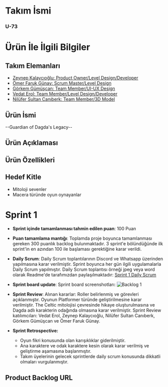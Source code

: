 # **Takım İsmi**

### **U-73**

# Ürün İle İlgili Bilgiler

## Takım Elemanları

- [Zeynep Kalaycıoğlu: Product Owner/Level Design/Developer](https://www.linkedin.com/in/zeynep-kalaycioglu/)
- [Ömer Faruk Günay: Scrum Master/Level Design](https://www.linkedin.com/in/ofarukgunay/)
- [Görkem Gümüşcan: Team Member/UI-UX Design](https://www.linkedin.com/in/g%C3%B6rkem-g%C3%BCm%C3%BC%C5%9Fcan/)
- [Vedat Erol: Team Member/Level Design/Developer](https://www.linkedin.com/in/vedat-erol-eem/)
- [Nilüfer Sultan Canıberk: Team Member/3D Model](https://www.linkedin.com/in/nil%C3%BCfer-sultan-can%C4%B1berk-51450b213/)

## Ürün İsmi

--Guardian of Dagda's Legacy--

## Ürün Açıklaması


## Ürün Özellikleri


## Hedef Kitle

- Mitoloji sevenler
- Macera türünde oyun oynayanlar 


# Sprint 1

- **Sprint içinde tamamlanması tahmin edilen puan**: 100 Puan


- **Puan tamamlama mantığı**: Toplamda proje boyunca tamamlanması gereken 300 puanlık backlog bulunmaktadır. 3 sprint'e bölündüğünde ilk sprint'in en azından 100 ile başlaması gerektiğine karar verildi.


- **Daily Scrum**: Daily Scrum toplantılarının Discord ve Whatsapp üzerinden yapılmasına karar verilmiştir. Sprint boyunca her gün ilgili uygulamalarla Daily Scrum yapılmıştır. Daily Scrum toplantısı örneği jpeg veya word olarak Readme'de tarafımızdan paylaşılmaktadır: [Sprint 1 Daily Scrum](https://github.com/ofarukgunay/U-73/tree/main/WhatsApp%20Chat%20-%20U-73)


- **Sprint board update**: Sprint board screenshotları: 
![Backlog 1](https://cdn.discordapp.com/attachments/1114497042014797874/1120093934702571651/image.png)


- **Sprint Review**: 
Alınan kararlar: Roller belirlenmiş ve görevleri açıklanmıştır. Oyunun Platformer türünde geliştirilmesine karar verilmiştir. The Celtic mitolojisi çevresinde hikaye oluşturulmasına ve Dagda adlı karakterin odağında olmasına karar verilmiştir. Sprint Review katılımcıları: Vedat Erol, Zeynep Kalaycıoğlu, Nilüfer Sultan Canıberk, Görkem Gümüşcan ve Ömer Faruk Günay.

- **Sprint Retrospective:**
  - Oyun fikri konusunda olan karışıklıklar giderilmiştir.
  - Ana karaktere ve odak karaktere kesin olarak karar verilmiş ve geliştirme aşamasına başlanmıştır.
  - Takım üyelerinin gelecek sprintlerde daily scrum konusunda dikkatli olmaları vurgulanmıştır.
 


## Product Backlog URL

